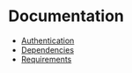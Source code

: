 # Documentation

- [Authentication](authentication.md)
- [Dependencies](depends.md)
- [Requirements](requirements.md)